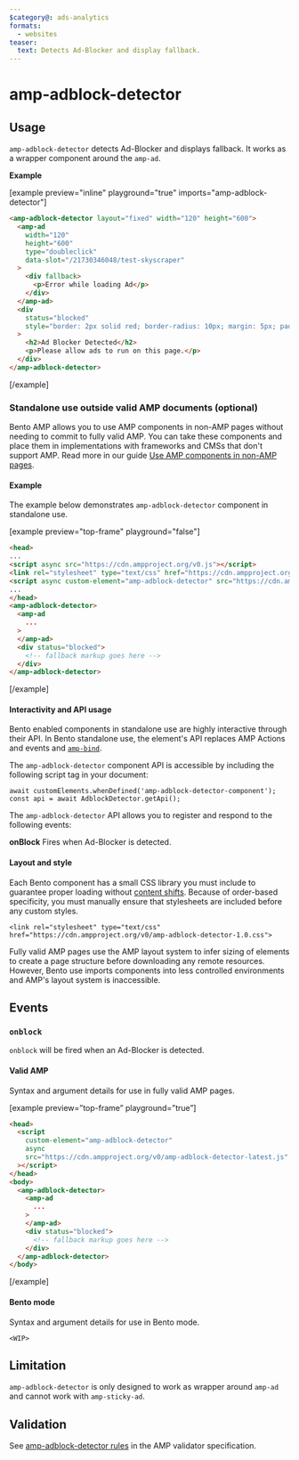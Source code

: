 ```yaml
---
$category@: ads-analytics
formats:
  - websites
teaser:
  text: Detects Ad-Blocker and display fallback.
---
```


# amp-adblock-detector

## Usage

`amp-adblock-detector` detects Ad-Blocker and displays fallback. It works as a wrapper component around the `amp-ad`.

**Example**

[example preview="inline" playground="true" imports="amp-adblock-detector"]

```html
<amp-adblock-detector layout="fixed" width="120" height="600">
  <amp-ad
    width="120"
    height="600"
    type="doubleclick"
    data-slot="/21730346048/test-skyscraper"
  >
    <div fallback>
      <p>Error while loading Ad</p>
    </div>
  </amp-ad>
  <div
    status="blocked"
    style="border: 2px solid red; border-radius: 10px; margin: 5px; padding: 5px;"
  >
    <h2>Ad Blocker Detected</h2>
    <p>Please allow ads to run on this page.</p>
  </div>
</amp-adblock-detector>
```

[/example]

<!--
  * [Read more about filtering sections](https://amp.dev/documentation/guides-and-tutorials/contribute/contribute-documentation/formatting/?format=websites#filtering-sections)
  * [Read more about executable code samples](https://amp.dev/documentation/guides-and-tutorials/contribute/contribute-documentation/formatting/?format=websites#preview-code-samples)
 -->

### Standalone use outside valid AMP documents (optional)

<!-- TODO: Remove backticks from link when guide is live -->

Bento AMP allows you to use AMP components in non-AMP pages without needing to commit to fully valid AMP. You can take these components and place them in implementations with frameworks and CMSs that don't support AMP. Read more in our guide [Use AMP components in non-AMP pages](https://amp.dev/documentation/guides-and-tutorials/start/bento_guide/).

#### Example

The example below demonstrates `amp-adblock-detector` component in standalone use.

[example preview="top-frame" playground="false"]

```html
<head>
...
<script async src="https://cdn.ampproject.org/v0.js"></script>
<link rel="stylesheet" type="text/css" href="https://cdn.ampproject.org/v0/amp-adblock-detector-1.0.css">
<script async custom-element="amp-adblock-detector" src="https://cdn.ampproject.org/v0/amp-adblock-detector-1.0.js"></script>
...
</head>
<amp-adblock-detector>
  <amp-ad
    ...
  >
  </amp-ad>
  <div status="blocked">
    <!-- fallback markup goes here -->
  </div>
</amp-adblock-detector>
```

[/example]

#### Interactivity and API usage

Bento enabled components in standalone use are highly interactive through their API. In Bento standalone use, the element's API replaces AMP Actions and events and [`amp-bind`](https://amp.dev/documentation/components/amp-bind/?format=websites).

The `amp-adblock-detector` component API is accessible by including the following script tag in your document:

```
await customElements.whenDefined('amp-adblock-detector-component');
const api = await AdblockDetector.getApi();
```

The `amp-adblock-detector` API allows you to register and respond to the following events:

**onBlock**
Fires when Ad-Blocker is detected.

#### Layout and style

Each Bento component has a small CSS library you must include to guarantee proper loading without [content shifts](https://web.dev/cls/). Because of order-based specificity, you must manually ensure that stylesheets are included before any custom styles.

```
<link rel="stylesheet" type="text/css" href="https://cdn.ampproject.org/v0/amp-adblock-detector-1.0.css">
```

Fully valid AMP pages use the AMP layout system to infer sizing of elements to create a page structure before downloading any remote resources. However, Bento use imports components into less controlled environments and AMP's layout system is inaccessible.

## Events

### `onblock`

`onblock` will be fired when an Ad-Blocker is detected.

#### Valid AMP

Syntax and argument details for use in fully valid AMP pages.

[example preview=”top-frame” playground=”true”]

```html
<head>
  <script
    custom-element="amp-adblock-detector"
    async
    src="https://cdn.ampproject.org/v0/amp-adblock-detector-latest.js"
  ></script>
</head>
<body>
  <amp-adblock-detector>
    <amp-ad
      ...
    >
    </amp-ad>
    <div status="blocked">
      <!-- fallback markup goes here -->
    </div>
  </amp-adblock-detector>
</body>
```

[/example]

#### Bento mode

Syntax and argument details for use in Bento mode.

```
<WIP>
```

## Limitation

`amp-adblock-detector` is only designed to work as wrapper around `amp-ad` and cannot work with `amp-sticky-ad`.

## Validation

See [amp-adblock-detector rules](https://github.com/ampproject/amphtml/blob/main/extensions/amp-adblock-detector/validator-amp-adblock-detector.protoascii) in the AMP validator specification.
